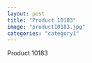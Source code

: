 ```yaml
---
layout: post
title: "Product 10183"
image: "product10183.jpg"
categories: "category1"
---
```

Product 10183

